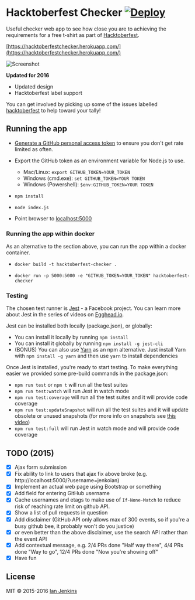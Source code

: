# Hacktoberfest Checker [![Deploy](https://www.herokucdn.com/deploy/button.svg)](https://heroku.com/deploy)

Useful checker web app to see how close you are to achieving the requirements for a free t-shirt as part of [Hacktoberfest](https://hacktoberfest.digitalocean.com/).

[https://hacktoberfestchecker.herokuapp.com/](https://hacktoberfestchecker.herokuapp.com/)

![Screenshot](hacktoberfest-checker-2016.png)

**Updated for 2016**

* Updated design
* Hacktoberfest label support

You can get involved by picking up some of the issues labelled [hacktoberfest](https://github.com/jenkoian/hacktoberfest-checker/issues?q=is%3Aopen+is%3Aissue+label%3Ahacktoberfest) to help toward your tally!

## Running the app

* [Generate a GitHub personal access token](https://github.com/settings/tokens) to ensure you don't get rate limited as often.

* Export the GitHub token as an environment variable for Node.js to use.
    * Mac/Linux: `export GITHUB_TOKEN=YOUR_TOKEN`
    * Windows (cmd.exe): `set GITHUB_TOKEN=YOUR TOKEN`
    * Windows (Powershell): `$env:GITHUB_TOKEN=YOUR TOKEN`

* `npm install`

* `node index.js`

* Point browser to [localhost:5000](http://localhost:5000)

### Running the app within docker

As an alternative to the section above, you can run the app within a docker container.

* `docker build -t hacktoberfest-checker .`

* `docker run -p 5000:5000 -e "GITHUB_TOKEN=YOUR_TOKEN" hacktoberfest-checker`

### Testing
The chosen test runner is [Jest](https://facebook.github.io/jest/) - a Facebook project. You can learn more about Jest in the series of videos on [Egghead.io](https://egghead.io/lessons/javascript-test-javascript-with-jest).

Jest can be installed both locally (package.json), or globally:
* You can install it locally by running `npm install`
* You can install it globally by running `npm install -g jest-cli`
* (BONUS) You can also use [Yarn](https://yarnpkg.com/) as an npm alternative. Just install Yarn with `npm install -g yarn` and then use `yarn` to install dependencies

Once Jest is installed, you're ready to start testing. To make everything easier we provided some pre-build commands in the package.json:

* `npm run test` or `npm t` will run all the test suites
* `npm run test:watch` will run Jest in watch mode
* `npm run test:coverage` will run all the test suites and it will provide code coverage
* `npm run test:updateSnapshot` will run all the test suites and it will update obsolete or unused snapshots (for more info on snapshots see [this video](https://egghead.io/lessons/javascript-use-jest-s-snapshot-testing-feature))
* `npm run test:full` will run Jest in watch mode and will provide code coverage


## TODO (2015)

- [x] Ajax form submission
- [x] Fix ability to link to users that ajax fix above broke (e.g. http://localhost:5000/?username=jenkoian)
- [x] Implement an actual web page using Bootstrap or something
- [x] Add field for entering GitHub username
- [x] Cache usernames and etags to make use of `If-None-Match` to reduce risk of reaching rate limit on github API.
- [x] Show a list of pull requests in question
- [x] Add disclaimer (GitHub API only allows max of 300 events, so if you're a busy github bee, it probably won't do you justice)
- [x] *or* even better than the above disclaimer, use the search API rather than the event API
- [x] Add contextual message, e.g. 2/4 PRs done "Half way there", 4/4 PRs done "Way to go", 12/4 PRs done "Now you're showing off"
- [x] Have fun

## License

MIT © 2015-2016 [Ian Jenkins](https://github.com/jenkoian)
